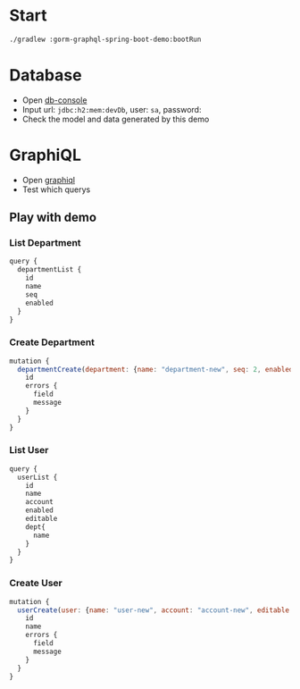 # Start

```bash
./gradlew :gorm-graphql-spring-boot-demo:bootRun
```

# Database

- Open [db-console](http://localhost:8080/h2-console)
- Input url: `jdbc:h2:mem:devDb`, user: `sa`, password: ` `
- Check the model and data generated by this demo

# GraphiQL

- Open [graphiql](http://localhost:8080/graphiql)
- Test which querys

## Play with demo

### List Department

```javascript
query {
  departmentList {
    id
    name
    seq
    enabled
  }
}

```

### Create Department

```javascript
mutation {
  departmentCreate(department: {name: "department-new", seq: 2, enabled: true}) {
    id
    errors {
      field
      message
    }
  }
}
```

### List User

```javascript
query {
  userList {
    id
    name
    account
    enabled
    editable
    dept{
      name
    }
  }
}
```

### Create User

```javascript
mutation {
  userCreate(user: {name: "user-new", account: "account-new", editable: true, enabled: true, dept: {id: "input department-new's id"}}) {
    id
    name
    errors {
      field
      message
    }
  }
}
```